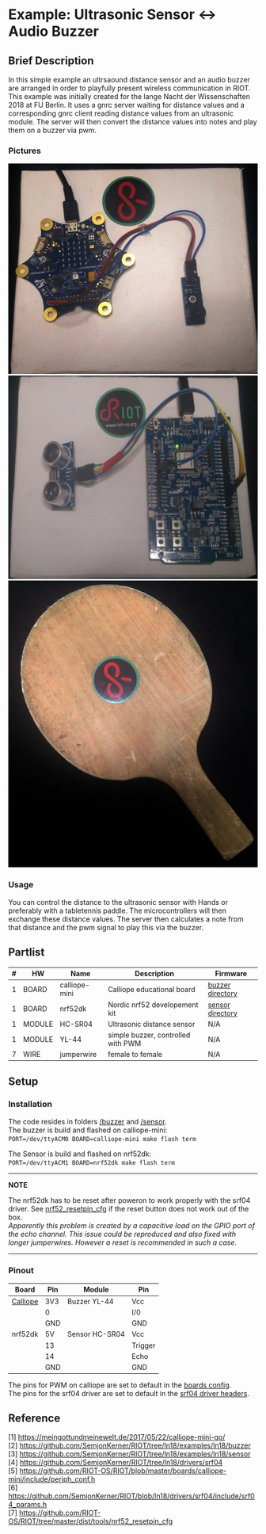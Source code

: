 # Example: Ultrasonic Sensor <-> Audio Buzzer
## Brief Description
In this simple example an ultrsaound distance sensor and an audio buzzer are
arranged in order to playfully present wireless communication in RIOT.
This example was initially created for the lange Nacht der Wissenschaften 2018
at FU Berlin. It uses a gnrc server waiting for distance values and a
corresponding gnrc client reading distance values from an ultrasonic module.
The server will then convert the distance values into notes and play them on
a buzzer via pwm.
### Pictures
![wat][calliope]
![wat][nrf52dk]
![wat][paddle]
### Usage
You can control the distance to the ultrasonic sensor with Hands or preferably
with a tabletennis paddle. The microcontrollers will then exchange these
distance values. The server then calculates a note from that distance and the
pwm signal to play this via the buzzer.
## Partlist
| # | HW | Name  | Description | Firmware |
|---|---|---|---|---|
| 1 | BOARD  | calliope-mini  | Calliope educational board | [buzzer directory][2]|
| 1 | BOARD  | nrf52dk  | Nordic nrf52 developement kit | [sensor directory][3] |
| 1 | MODULE | HC-SR04  | Ultrasonic distance sensor | N/A |
| 1 | MODULE | YL-44    | simple buzzer, controlled with PWM | N/A |
| 7 | WIRE   | jumperwire | female to female | N/A |
## Setup
### Installation
The code resides in folders [/buzzer][2] and [/sensor][3].  
The buzzer is build and flashed on calliope-mini:  
`PORT=/dev/ttyACM0 BOARD=calliope-mini make flash term`

The Sensor is build and flashed on nrf52dk:  
`PORT=/dev/ttyACM1 BOARD=nrf52dk make flash term`

---

**NOTE**

The nrf52dk has to be reset after poweron to work properly with the srf04
driver. See [nrf52_resetpin_cfg][7] if the reset button does not work out of
the box.  
*Apparently this problem is created by a capacitive load on the GPIO port of the
echo channel. This issue could be reproduced and also fixed with longer
jumperwires. However a reset is recommended in such a case.*

---
### Pinout
|Board|Pin|Module|Pin|
|---|---|---|---|
| [Calliope][1] | 3V3 | Buzzer YL-44 | Vcc |
|          | 0   | | I/0 |
|          | GND | | GND |
| nrf52dk  | 5V  | Sensor HC-SR04 | Vcc |
|          | 13  | | Trigger |
|          | 14  | | Echo |
|          | GND | | GND |

The pins for PWM on calliope are set to default in the [boards config][5].  
The pins for the srf04 driver are set to default in the [srf04 driver headers][6].
## Reference
[1]: https://meingottundmeinewelt.de/2017/05/22/calliope-mini-go/
[2]: https://github.com/SemjonKerner/RIOT/tree/ln18/examples/ln18/buzzer
[3]: https://github.com/SemjonKerner/RIOT/tree/ln18/examples/ln18/sensor
[4]: https://github.com/RIOT-OS/RIOT/tree/master/drivers/srf04
[5]: https://github.com/RIOT-OS/RIOT/blob/master/boards/calliope-mini/include/periph_conf.h
[6]: https://github.com/SemjonKerner/RIOT/blob/ln18/drivers/srf04/include/srf04_params.h
[7]: https://github.com/RIOT-OS/RIOT/tree/master/dist/tools/nrf52_resetpin_cfg
[calliope]: pic/calliope.jpg "calliope-mini with buzzer"
[nrf52dk]: pic/nrf52dk.jpg "nrf52dk with sensor"
[paddle]: pic/paddle.jpg "paddle"

\[1] https://meingottundmeinewelt.de/2017/05/22/calliope-mini-go/  
\[2] https://github.com/SemjonKerner/RIOT/tree/ln18/examples/ln18/buzzer  
\[3] https://github.com/SemjonKerner/RIOT/tree/ln18/examples/ln18/sensor  
\[4] https://github.com/SemjonKerner/RIOT/tree/ln18/drivers/srf04  
\[5] https://github.com/RIOT-OS/RIOT/blob/master/boards/calliope-mini/include/periph_conf.h  
\[6] https://github.com/SemjonKerner/RIOT/blob/ln18/drivers/srf04/include/srf04_params.h  
\[7] https://github.com/RIOT-OS/RIOT/tree/master/dist/tools/nrf52_resetpin_cfg
